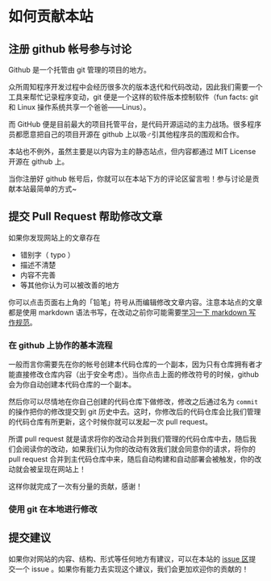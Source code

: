 
# 如何贡献本站

## 注册 github 帐号参与讨论

Github 是一个托管由 git 管理的项目的地方。

众所周知程序开发过程中会经历很多次的版本迭代和代码改动，因此我们需要一个工具来帮忙记录程序变动，git 便是一个这样的软件版本控制软件（fun facts: git 和 Linux 操作系统共享一个爸爸——Linus）。

而 GitHub 便是目前最大的项目托管平台，是代码开源运动的主力战场。很多程序员都愿意把自己的项目开源在 github 上以吸♂引其他程序员的围观和合作。

本站也不例外，虽然主要是以内容为主的静态站点，但内容都通过 MIT License 开源在 github 上。

当你注册好 github 帐号后，你就可以在本站下方的评论区留言啦！参与讨论是贡献本站最简单的方式~

## 提交 Pull Request 帮助修改文章

如果你发现网站上的文章存在

* 错别字（ typo ）
* 描述不清楚
* 内容不完善
* 等其他你认为可以被改善的地方

你可以点击页面右上角的「铅笔」符号从而编辑修改文章内容。注意本站点的文章都是使用 markdown 语法书写，在改动之前你可能需要[学习一下 markdown 写作规范](/markdown)。

### 在 github 上协作的基本流程

一般而言你需要先在你的帐号创建本代码仓库的一个副本，因为只有仓库拥有者才能直接修改仓库内容（出于安全考虑）。当你点击上面的修改符号的时候，github 会为你自动创建本代码仓库的一个副本。

然后你可以尽情地在你自己创建的代码仓库下做修改，修改之后通过名为 `commit` 的操作把你的修改提交到 git 历史中去。这时，你修改后的代码仓库会比我们管理的代码仓库有所更新，这个时候你就可以发起一次 pull request。

所谓 pull request 就是请求将你的改动合并到我们管理的代码仓库中去，随后我们会阅读你的改动，如果我们认为你的改动有效我们就会同意你的请求，将你的 pull request 合并到主代码仓库中来，随后自动构建和自动部署会被触发，你的改动就会被呈现在网站上！

这样你就完成了一次有分量的贡献，感谢！

### 使用 git 在本地进行修改

## 提交建议

如果你对网站的内容、结构、形式等任何地方有建议，可以在本站的 [issue 区](https://github.com/fdu-msc/forum/issues)提交一个 issue 。如果你有能力去实现这个建议，我们会更加欢迎你的贡献的！
